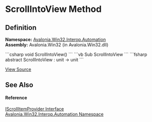 # ScrollIntoView Method




## Definition
**Namespace:** <a href="N_Avalonia_Win32_Interop_Automation">Avalonia.Win32.Interop.Automation</a>  
**Assembly:** Avalonia.Win32 (in Avalonia.Win32.dll)

<Tabs groupId="api-code-preview">
<TabItem value="csharp" label="C#">
```csharp
void ScrollIntoView()
```
</TabItem>
<TabItem value="vb" label="VB">
```vb
Sub ScrollIntoView
```
</TabItem>
<TabItem value="fsharp" label="F#">
```fsharp
abstract ScrollIntoView : unit -> unit 
```
</TabItem>
</Tabs>



<a href="https://github.com/AvaloniaUI/Avalonia/tree/master/src/Windows/Avalonia.Win32/Interop/Automation/IScrollItemProvider.cs" title="View the source code">View Source</a>



## See Also


#### Reference
<a href="T_Avalonia_Win32_Interop_Automation_IScrollItemProvider">IScrollItemProvider Interface</a>  
<a href="N_Avalonia_Win32_Interop_Automation">Avalonia.Win32.Interop.Automation Namespace</a>  

